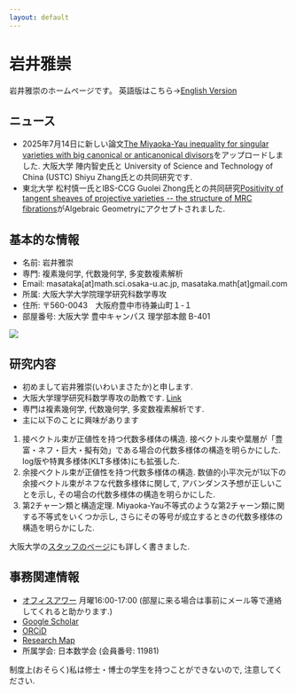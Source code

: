 ```yaml
---
layout: default
---
```


# **岩井雅崇**
岩井雅崇のホームページです。
英語版はこちら→[English Version](https://masataka123.github.io/blog3_e/)


## **ニュース**
- 2025年7月14日に新しい論文[The Miyaoka-Yau inequality for singular varieties with big canonical or anticanonical divisors](https://arxiv.org/abs/2507.08522)をアップロードしました. 大阪大学 陣内智史氏と University of Science and Technology of China (USTC) Shiyu Zhang氏との共同研究です. 
- 東北大学 松村慎一氏とIBS-CCG Guolei Zhong氏との共同研究[Positivity of tangent sheaves of projective varieties -- the structure of MRC fibrations](https://arxiv.org/abs/2309.09489)がAlgebraic Geometryにアクセプトされました. 


<!--
- 2025年6月23--27日に北京大学で開催される[Workshop on Fano Varieties](https://bicmr.pku.edu.cn/content/show/17-3569.html)で講演する予定です. 
- 2024年12月13--15日に集会を開きます [2024年度 多変数関数論冬セミナー](https://masataka123.github.io/2024scvwinter/) 皆さんのご参加お待ちしております.
-->

## **基本的な情報**
- 名前: 岩井雅崇
- 専門: 複素幾何学, 代数幾何学, 多変数複素解析
- Email: masataka[at]math.sci.osaka-u.ac.jp, masataka.math[at]gmail.com
- 所属: 大阪大学大学院理学研究科数学専攻
- 住所: 〒560-0043　大阪府豊中市待兼山町１-１
- 部屋番号: 大阪大学 豊中キャンパス 理学部本館 B-401

![](https://masataka123.github.io/blog3/picture/4.jpg )

## **研究内容**
- 初めまして岩井雅崇(いわいまさたか)と申します.
- 大阪大学理学研究科数学専攻の助教です. [Link](http://www.math.sci.osaka-u.ac.jp/staff.html)
- 専門は複素幾何学, 代数幾何学, 多変数複素解析です.
- 主に以下のことに興味があります
1. 接ベクトル束が正値性を持つ代数多様体の構造. 接ベクトル束や葉層が「豊富・ネフ・巨大・擬有効」である場合の代数多様体の構造を明らかにした. log版や特異多様体(KLT多様体)にも拡張した. 
2. 余接ベクトル束が正値性を持つ代数多様体の構造. 数値的小平次元が1以下の余接ベクトル束がネフな代数多様体に関して, アバンダンス予想が正しいことを示し, その場合の代数多様体の構造を明らかにした.
3. 第2チャーン類と構造定理. Miyaoka-Yau不等式のような第2チャーン類に関する不等式をいくつか示し, さらにその等号が成立するときの代数多様体の構造を明らかにした. 

大阪大学の[スタッフのページ](http://www.math.sci.osaka-u.ac.jp/staff/iwai.html)にも詳しく書きました.

## **事務関連情報**
- [オフィスアワー](https://www.mext.go.jp/b_menu/shingi/chukyo/chukyo4/gijiroku/attach/1342526.htm) 月曜16:00-17:00 (部屋に来る場合は事前にメール等で連絡してくれると助かります.)
- [Google Scholar](https://scholar.google.com/citations?hl=ja&user=ZTKnR6QAAAAJ)
- [ORCiD](https://orcid.org/0000-0002-0273-0360)
- [Research Map](https://researchmap.jp/Masataka_iwai)
- 所属学会: 日本数学会 (会員番号: 11981)


制度上(おそらく)私は修士・博士の学生を持つことができないので, 注意してください. 




